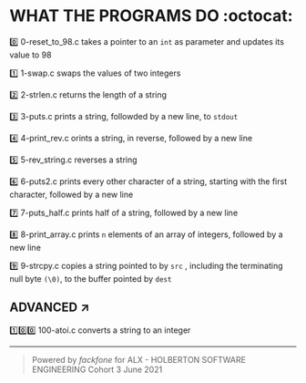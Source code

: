 # WHAT THE PROGRAMS DO :octocat:

:zero: 0-reset_to_98.c takes a pointer to an `int` as parameter and updates its value to 98 

:one: 1-swap.c swaps the values of two integers

:two: 2-strlen.c returns the length of a string

:three: 3-puts.c prints a string, followded by a new line, to `stdout`

:four: 4-print_rev.c orints a string, in reverse, followed by a new line

:five: 5-rev_string.c reverses a string

:six: 6-puts2.c prints every other character of a string, starting with the first character, followed by a new line

:seven: 7-puts_half.c prints half of a string, followed by a new line

:eight: 8-print_array.c prints `n` elements of an array of integers, followed by a new line

:nine: 9-strcpy.c copies a string pointed to by `src` , including the terminating null byte `(\0)`, to the buffer pointed by `dest`


## ADVANCED ↗️

:one::zero::zero: 100-atoi.c converts a string to an integer


******************************************************************************************************
> Powered by *fackfone* for ALX - HOLBERTON SOFTWARE ENGINEERING Cohort 3 June 2021
